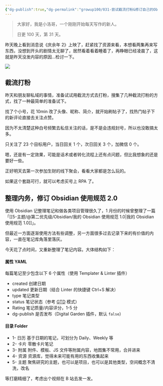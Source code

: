 ```yaml
---
{"dg-publish":true,"dg-permalink":"growup100/031-尝试截流打粉&修订自己的Obsidian使用规范2.0","permalink":"/growup100/031-尝试截流打粉&修订自己的Obsidian使用规范2.0/","tags":["小洛哥成长笔记"],"noteIcon":"1","created":"2024-05-17","updated":"2024-05-20"}
---
```



> 大家好，我是小洛哥，一个刚刚开始每天写作的新人。
> 
> 日更 100 天，第 31 天。

昨天晚上看到消息说《庆余年 2》上映了，赶紧找了资源来看，本想看两集再来写东西，没想到开头的剧情太无聊了，居然看着看着睡着了，再睁眼已经凌晨了，这就是昨天没发内容的原因...检讨一下。

![](http://img.xlg.life/images%2F2024%2F05%2F17%2F20240517235725-9cddf0a8b22d626a0e0f1ecf353e7948.png)

## 截流打粉
昨天和朋友聊私域的事情，准备试试用截流方式去打粉，搜集了几种截流打粉的方式，找了一种最简单的准备试下。

找了个小号，花 10min 改了头像、昵称、简介，就开始刷帖子了，找热门帖子下的新评论直接去关注点赞。

因为不太清楚这种白号频繁去私信关注的话，是不是会违规封号，所以也没敢搞太多。

只关注了 23 个目标用户，当日回关 1 个，次日回关 3 个，加微信 0 个。

嗯，还是有一定效果，可能是话术或者转化流程上还有点问题，但比我想象的还是要好一些。

正好明天去第一次参加生财的线下聚会，看看大家都是怎么玩的。

如果这个套路可行，就可以考虑买号上 RPA 了。

## 整理内务，修订 Obsidian 使用规范 2.0

使用 Obsidian 记整理笔记和做各类项目管理很久了，1 月份的时候曾整理了一篇 「[[5-主题/@第二优先级/Obsidian/我的 Obsidian 使用规范 1.0\|我的 Obsidian 使用规范 1.0]]」。

但最近一方面逐渐使用方法有些调整，另一方面很多过去记录下来的有价值的内容，一直在笔记库角落里落灰。

今天花了点时间，又重新整理了笔记内容。大体结构如下：

#### 属性 YAML
每篇笔记至少包含以下 6 个属性（使用 Templater & Linter 插件）
- created 创建日期
- updated 更新日期（结合 Linter 的快捷键 Ctrl+S 解决）
- type 笔记类型
- status 笔记状态（参考 [GTD](https://baike.baidu.com/item/GTD) 模式）
- Rating 笔记质量/内容评分，1-5 分
- dg-publish 是否发布（Digital Garden 插件，默认 `false`）

#### 目录 Folder
- 1- 日历 基于日期的笔记，可划分为 Daily、Weekly 等
- 2- 卡片 零散卡片笔记
- 3- 附属 附件、模板、JS 文件等附属内容，地图集不常用，合并进来
- 4- 资源 资源库，觉得未来可能有用的东西收集起来
- 5- 主题 聚焦研究的主题，也可以是项目，也可以是其他类型，空间概念不清洗，改名

等打磨精细了，考虑出个视频在 B 站去发一发。